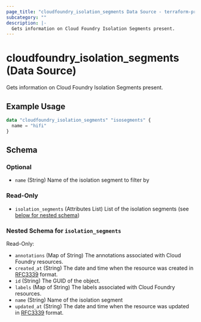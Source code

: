 ```yaml
---
page_title: "cloudfoundry_isolation_segments Data Source - terraform-provider-cloudfoundry"
subcategory: ""
description: |-
  Gets information on Cloud Foundry Isolation Segments present.
---
```


# cloudfoundry_isolation_segments (Data Source)

Gets information on Cloud Foundry Isolation Segments present.

## Example Usage

```terraform
data "cloudfoundry_isolation_segments" "isosegments" {
  name = "hifi"
}
```

<!-- schema generated by tfplugindocs -->
## Schema

### Optional

- `name` (String) Name of the isolation segment to filter by

### Read-Only

- `isolation_segments` (Attributes List) List of the isolation segments (see [below for nested schema](#nestedatt--isolation_segments))

<a id="nestedatt--isolation_segments"></a>
### Nested Schema for `isolation_segments`

Read-Only:

- `annotations` (Map of String) The annotations associated with Cloud Foundry resources.
- `created_at` (String) The date and time when the resource was created in [RFC3339](https://www.ietf.org/rfc/rfc3339.txt) format.
- `id` (String) The GUID of the object.
- `labels` (Map of String) The labels associated with Cloud Foundry resources.
- `name` (String) Name of the isolation segment
- `updated_at` (String) The date and time when the resource was updated in [RFC3339](https://www.ietf.org/rfc/rfc3339.txt) format.